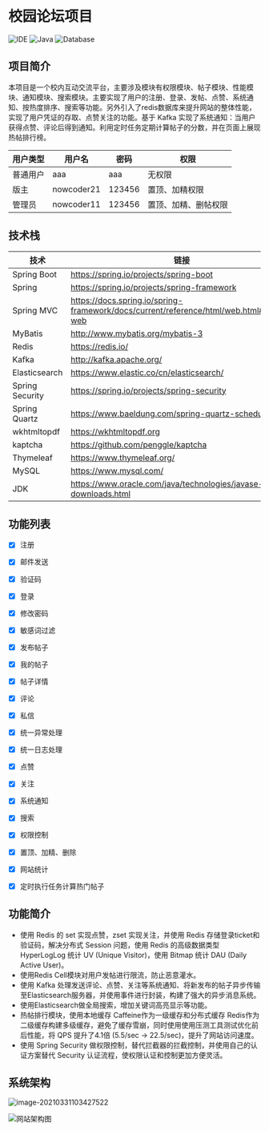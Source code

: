 # 校园论坛项目

![IDE](https://img.shields.io/badge/IDE-IntelliJ%20IDEA-brightgreen.svg) ![Java](https://img.shields.io/badge/Java-1.8-blue.svg) ![Database](https://img.shields.io/badge/Database-MySQL-lightgrey.svg)

## 项目简介
本项目是一个校内互动交流平台，主要涉及模块有权限模块、帖子模块、性能模块、通知模块、搜索模块。主要实现了用户的注册、登录、发帖、点赞、系统通知、按热度排序、搜索等功能。另外引入了redis数据库来提升网站的整体性能，实现了用户凭证的存取、点赞关注的功能。基于 Kafka 实现了系统通知：当用户获得点赞、评论后得到通知。利用定时任务定期计算帖子的分数，并在页面上展现热帖排行榜。

| 用户类型 | 用户名 | 密码   |权限|
| -------- | ------ | ------ |------ |
| 普通用户 | aaa   | aaa |无权限 |
| 版主     | nowcoder21 | 123456 |置顶、加精权限 |
| 管理员   | nowcoder11  | 123456 |置顶、加精、删帖权限 |

## 技术栈

| 技术            | 链接                                                         | 版本           |
| --------------- | ------------------------------------------------------------ | -------------- |
| Spring Boot     | https://spring.io/projects/spring-boot                       | 2.4.3          |
| Spring          | https://spring.io/projects/spring-framework                  | 5.3.4          |
| Spring MVC      | https://docs.spring.io/spring-framework/docs/current/reference/html/web.html#spring-web | 5.3.4          |
| MyBatis         | http://www.mybatis.org/mybatis-3                             | 3.5.1          |
| Redis           | https://redis.io/                                            | 5.0.3          |
| Kafka           | http://kafka.apache.org/                                     | 2.7.0          |
| Elasticsearch   | https://www.elastic.co/cn/elasticsearch/                     | 7.9.3          |
| Spring Security | https://spring.io/projects/spring-security                   | 5.4.5          |
| Spring Quartz   | https://www.baeldung.com/spring-quartz-schedule              | 2.3.2          |
| wkhtmltopdf     | https://wkhtmltopdf.org                                      | 0.12.6         |
| kaptcha         | https://github.com/penggle/kaptcha                           | 2.3.2          |
| Thymeleaf       | https://www.thymeleaf.org/                                   | 3.0.12.RELEASE |
| MySQL           | https://www.mysql.com/                                       | 5.7.17         |
| JDK             | https://www.oracle.com/java/technologies/javase-downloads.html | 1.8            |


## 功能列表


- [x] 注册
- [x] 邮件发送
- [x] 验证码
- [x] 登录
- [x] 修改密码
- [x] 敏感词过滤
- [x] 发布帖子
- [x] 我的帖子
- [x] 帖子详情
- [x] 评论
- [x] 私信
- [x] 统一异常处理
- [x] 统一日志处理
- [x] 点赞
- [x] 关注
- [x] 系统通知
- [x] 搜索
- [x] 权限控制
- [x] 置顶、加精、删除
- [x] 网站统计
- [x] 定时执行任务计算热门帖子


## 功能简介

- 使用 Redis 的 set 实现点赞，zset 实现关注，并使用 Redis 存储登录ticket和验证码，解决分布式 Session 问题，使用 Redis 的高级数据类型 HyperLogLog 统计 UV (Unique Visitor)，使用 Bitmap 统计 DAU (Daily Active User)。
- 使用Redis Cell模块对用户发帖进行限流，防止恶意灌水。
- 使用 Kafka 处理发送评论、点赞、关注等系统通知、将新发布的帖子异步传输至Elasticsearch服务器，并使用事件进行封装，构建了强大的异步消息系统。
- 使用Elasticsearch做全局搜索，增加关键词高亮显示等功能。
- 热帖排行模块，使用本地缓存 Caffeine作为一级缓存和分布式缓存 Redis作为二级缓存构建多级缓存，避免了缓存雪崩，同时使用使用压测工具测试优化前后性能，将 QPS 提升了4.1倍 (5.5/sec -> 22.5/sec)，提升了网站访问速度。
- 使用 Spring Security 做权限控制，替代拦截器的拦截控制，并使用自己的认证方案替代 Security 认证流程，使权限认证和控制更加方便灵活。


## 系统架构

![image-20210331103427522](https://gitee.com/zhengguohuang/img/raw/master/img/image-20210331103427522.png)

![网站架构图](https://gitee.com/zhengguohuang/img/raw/master/img/%E7%BD%91%E7%AB%99%E6%9E%B6%E6%9E%84%E5%9B%BE.png)

